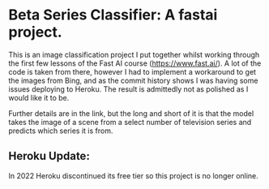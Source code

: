 # Beta Series Classifier: A fastai project. 

This is an image classification project I put together whilst working through the first few lessons of the Fast AI course (https://www.fast.ai/). 
A lot of the code is taken from there, however I had to implement a workaround to get the images from Bing, and as the commit history shows I was 
having some issues deploying to Heroku. The result is admittedly not as polished as I would like it to be. 

Further details are in the link, but the long and short of it is that the model takes the image of a scene from a select number of television series
and predicts which series it is from. 

## Heroku Update: 

In 2022 Heroku discontinued its free tier so this project is no longer online. 
